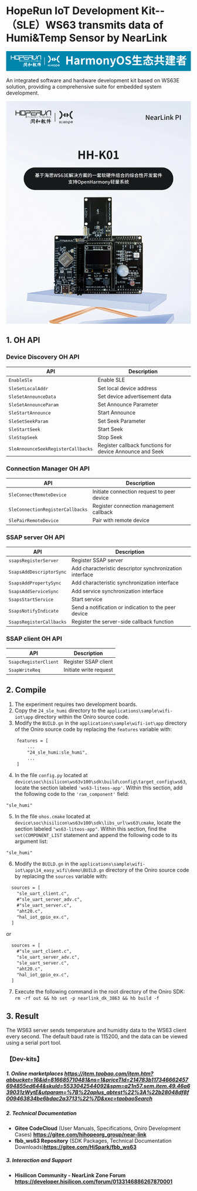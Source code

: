 # HopeRun IoT Development Kit--（SLE）WS63 transmits data of Humi&Temp Sensor by NearLink

![hihope_illustration](../../Image/hihope_illustration.png)

An integrated software and hardware development kit based on WS63E solution, providing a comprehensive suite for embedded system development.

![wifi_iot](../../Image/HH-K01.png)

## 1. OH API

### Device Discovery OH API

| API                                | Description                                              |
| ------------------------------------------------------------ | --------------------------------------- |
| `EnableSle`                        | Enable SLE                                               |
| `SleSetLocalAddr`                  | Set local device address                                 |
| `SleSetAnnounceData`               | Set device advertisement data                            |
| `SleSetAnnounceParam`              | Set Announce Parameter                                   |
| `SleStartAnnounce`                 | Start Announce                                           |
| `SleSetSeekParam`                  | Set Seek Parameter                                       |
| `SleStartSeek`                     | Start Seek                                               |
| `SleStopSeek`                      | Stop Seek                                                |
| `SleAnnounceSeekRegisterCallbacks` | Register callback functions for device Announce and Seek |

### Connection Manager OH API

| API                              | Description                                |
| -------------------------------- | ------------------------------------------ |
| `SleConnectRemoteDevice`         | Initiate connection request to peer device |
| `SleConnectionRegisterCallbacks` | Register connection management callback    |
| `SlePairRemoteDevice`            | Pair with remote device                    |

### SSAP server OH API

| API                      | Description                                             |
| ------------------------ | ------------------------------------------------------- |
| `ssapsRegisterServer`    | Register SSAP server                                    |
| `SsapsAddDescriptorSync` | Add characteristic descriptor synchronization interface |
| `SsapsAddPropertySync`   | Add characteristic synchronization interface            |
| `SsapsAddServiceSync`    | Add service synchronization interface                   |
| `SsapsStartService`      | Start service                                           |
| `SsapsNotifyIndicate`    | Send a notification or indication to the peer device    |
| `SsapsRegisterCallbacks` | Register the server-side callback function              |

### SSAP client OH API

| API                                                          | Description  |
| ------------------------------------------------------------ | -------------------- |
| `SsapcRegisterClient` | Register SSAP client   |
| `SsapWriteReq`        | Initiate write request |


## 2. **Compile**

1. The experiment requires two development boards.
2. Copy the `24_sle_humi` directory to the `applications\sample\wifi-iot\app` directory within the Oniro source code.
3. Modify the `BUILD.gn` in the `applications\sample\wifi-iot\app` directory of the Oniro source code by replacing the `features` variable with:

```
    features = [
        ...
        "24_sle_humi:sle_humi",
        ...
    ]
```
4. In the file `config.py` located at `device\soc\hisilicon\ws63v100\sdk\build\config\target_config\ws63`, locate the section labeled `'ws63-liteos-app'`. Within this section, add the following code to the `'ram_component'` field:
```
"sle_humi"
```

5. In the file `ohos.cmake` located at `device\soc\hisilicon\ws63v100\sdk\libs_url\ws63\cmake`, locate the section labeled `"ws63-liteos-app"`. Within this section, find the `set(COMPONENT_LIST` statement and append the following code to its argument list:
```
"sle_humi"
```
6. Modify the `BUILD.gn` in the `applications\sample\wifi-iot\app\14_easy_wifi\demo\BUILD.gn` directory of the Oniro source code by replacing the `sources` variable with:

```
  sources = [ 
    "sle_uart_client.c",
    #"sle_uart_server_adv.c",
    #"sle_uart_server.c",
    "aht20.c",
    "hal_iot_gpio_ex.c",
  ]
```
or
```
  sources = [ 
    #"sle_uart_client.c",
    "sle_uart_server_adv.c",
    "sle_uart_server.c",
    "aht20.c",
    "hal_iot_gpio_ex.c",
  ]
```

7. Execute the following command in the root directory of the Oniro SDK: `rm -rf out && hb set -p nearlink_dk_3863 && hb build -f`


## 3. Result
The WS63 server sends temperature and humidity data to the WS63 client every second. The default baud rate is 115200, and the data can be viewed using a serial port tool.



### 【Dev-kits】

##### 1. Online marketplaces  https://item.taobao.com/item.htm?abbucket=16&id=816685710481&ns=1&priceTId=214783b117346662457694855ed644&skuId=5533042544092&spm=a21n57.sem.item.49.46a639031zWytE&utparam=%7B%22aplus_abtest%22%3A%22b28048df8f009463834be6bdac2a3713%22%7D&xxc=taobaoSearch

##### 2. **Technical Documentation**

- **Gitee CodeCloud** (User Manuals, Specifications, Oniro Development Cases) **https://gitee.com/hihopeorg_group/near-link**
- **fbb_ws63 Repository** (SDK Packages, Technical Documentation Downloads)**https://gitee.com/HiSpark/fbb_ws63**

##### 3. **Interaction and Support**

- **Hisilicon Community - NearLink Zone Forum** **https://developer.hisilicon.com/forum/0133146886267870001**